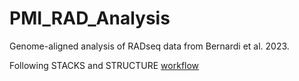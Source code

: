 # PMI_RAD_Analysis

Genome-aligned analysis of RADseq data from Bernardi et al. 2023.

Following STACKS and STRUCTURE [workflow](https://miro.com/welcomeonboard/QXBHM2s1SDBEWmVVUHNucGNxMGdIdW9xeGN1RVlFd0FwdEFldE0zdjBUODRuWWFiUUJuRkFMZmhURmFIbENGeHwzNDU4NzY0NTM3Njc3Mzc5MTc4fDI=?share_link_id=418414207406)
